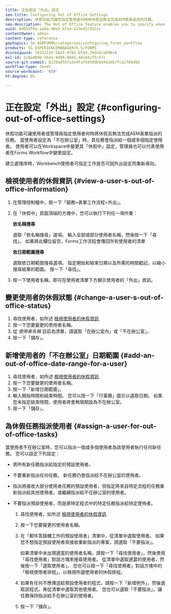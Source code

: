 ```yaml
---
title: 正在設定「外出」設定
seo-title: Configuring Out of Office Settings
description: 休假功能可讓您指定使用者何時將休假且無法完成AEM表單指派的任務。
seo-description: The Out of Office feature enables you to specify when a user will be out of the office and unable to complete tasks assigned by AEM forms.
uuid: 0d01df0a-aa6a-40e5-bf24-423ed1c932cc
contentOwner: admin
content-type: reference
geptopics: SG_AEMFORMS/categories/configuring_forms_workflow
products: SG_EXPERIENCEMANAGER/6.5/FORMS
discoiquuid: 30312159-58a5-4781-b554-29dcbce696cb
exl-id: 1c8ad09b-d44a-4d90-86d5-d4c66cf5c57c
source-git-commit: b220adf6fa3e9faf94389b9a9416b7fca2f89d9d
workflow-type: tm+mt
source-wordcount: '659'
ht-degree: 0%

---
```


# 正在設定「外出」設定 {#configuring-out-of-office-settings}

休假功能可讓使用者或管理員指定使用者何時將休假且無法完成AEM表單指派的任務。 當使用者設定為「不在辦公室」時，其任務會指派給一個或多個指定使用者。 使用者可以在Workspace中變更其「休假中」設定，管理員也可以代表使用者在Forms Workflow中變更設定。

建立處理序時，Workbench使用者可指定工作是否可因外出設定而重新導向。

## 檢視使用者的休假資訊 {#view-a-user-s-out-of-office-information}

1. 在管理控制檯中，按一下「服務>表單工作流程>外出」。
1. 在「休假中」頁面頂端的方塊中，您可以執行下列任一項作業：

   **依名稱搜尋**

   選取「依名稱搜尋」選項。 輸入全部或部分使用者名稱，然後按一下「尋找」。 如果將此欄位留空，Forms工作流程會傳回所有使用者的清單

   **依日期範圍搜尋**

   選取依日期範圍搜尋選項。 指定開始和結束日期以及所需的時間戳記，以縮小搜尋結果的範圍。 按一下「尋找」。

1. 按一下使用者名稱，即可在使用者清單下方顯示使用者的「外出」資訊。

## 變更使用者的休假狀態 {#change-a-user-s-out-of-office-status}

1. 尋找使用者，如所述 [檢視使用者的休假資訊](configuring-out-office-settings.md#view-a-user-s-out-of-office-information).
1. 按一下您要變更的使用者名稱。
1. 從 *使用者名稱* 目前為清單，請選取「在辦公室內」或「不在辦公室」。
1. 按一下「儲存」。

## 新增使用者的「不在辦公室」日期範圍 {#add-an-out-of-office-date-range-for-a-user}

1. 尋找使用者，如所述 [檢視使用者的休假資訊](configuring-out-office-settings.md#view-a-user-s-out-of-office-information).
1. 按一下您要變更的使用者名稱。
1. 按一下「新增日期範圍」。
1. 輸入開始時間和結束時間。 您可以按一下「行事曆」圖示以選取日期。 如果您未指定結束時間，使用者將會無限期設為不在辦公室。
1. 按一下「儲存」。

## 為休假任務指派使用者 {#assign-a-user-for-out-of-office-tasks}

當使用者不在辦公室時，您可以指派一個或多個使用者為該使用者執行任何新任務。 您可以設定下列設定：

* 將所有新任務指派給指定的預設使用者。
* 不要重新指派任何任務。 新任務仍會指派給不在辦公室的使用者。
* 指派將接收大部分使用者任務的預設使用者，但指定將來自特定流程的任務重新指派給其他使用者，或繼續指派給不在辦公室的使用者。
* 不要指派預設使用者，而是將特定程式中的特定任務指派給特定使用者。

   1. 尋找使用者，如所述 [檢視使用者的休假資訊](configuring-out-office-settings.md#view-a-user-s-out-of-office-information).
   1. 按一下您要變更的使用者名稱。
   1. 在「郵件答錄機工作的預設使用者」清單中，從清單中選取使用者。 如果您不想指定預設使用者來接收重新指派的專案，請選取「不要指派」。

      如果清單中未出現適當的使用者名稱，請按一下「尋找使用者」，然後使用「尋找使用者」對話方塊來搜尋使用者。 從清單中選取適當的使用者，然後按一下「選取使用者」。 您也可以按一下「尋找使用者」對話方塊中的「檢視使用者排程」，以檢視所選使用者的休假排程。

   1. 如果有任何不應傳送給預設使用者的程式，請按一下「新增例外」，然後選取該程式，再從清單中選取其他使用者。 您也可以選取「不要指派」，讓任務保持指派給不在辦公室的使用者。
   1. 按一下「儲存」。
